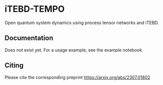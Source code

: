 # iTEBD-TEMPO
Open quantum system dynamics using process tensor networks and iTEBD.

## Documentation
Does not exist yet. For a usage example, see the example notebook. 

## Citing
Please cite the corresponding preprint https://arxiv.org/abs/2307.01802
